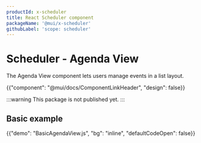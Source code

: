 ```yaml
---
productId: x-scheduler
title: React Scheduler component
packageName: '@mui/x-scheduler'
githubLabel: 'scope: scheduler'
---
```


# Scheduler - Agenda View

<p class="description">The Agenda View component lets users manage events in a list layout.</p>

{{"component": "@mui/docs/ComponentLinkHeader", "design": false}}

:::warning
This package is not published yet.
:::

## Basic example

{{"demo": "BasicAgendaView.js", "bg": "inline", "defaultCodeOpen": false}}
